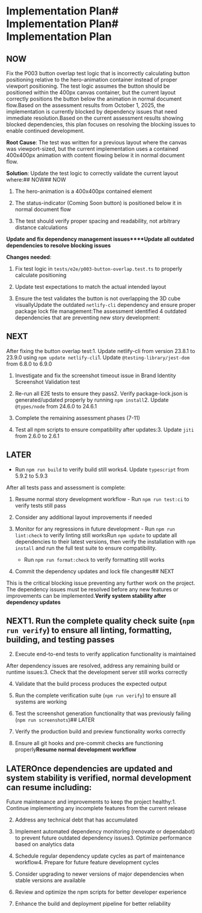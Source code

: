 # Implementation Plan# Implementation Plan# Implementation Plan



## NOW



Fix the P003 button overlap test logic that is incorrectly calculating button positioning relative to the hero-animation container instead of proper viewport positioning. The test logic assumes the button should be positioned within the 400px canvas container, but the current layout correctly positions the button below the animation in normal document flow.Based on the assessment results from October 1, 2025, the implementation is currently blocked by dependency issues that need immediate resolution.Based on the current assessment results showing blocked dependencies, this plan focuses on resolving the blocking issues to enable continued development.



**Root Cause**: The test was written for a previous layout where the canvas was viewport-sized, but the current implementation uses a contained 400x400px animation with content flowing below it in normal document flow.



**Solution**: Update the test logic to correctly validate the current layout where:## NOW## NOW

1. The hero-animation is a 400x400px contained element

2. The status-indicator (Coming Soon button) is positioned below it in normal document flow

3. The test should verify proper spacing and readability, not arbitrary distance calculations

**Update and fix dependency management issues****Update all outdated dependencies to resolve blocking issues**

**Changes needed**:

1. Fix test logic in `tests/e2e/p003-button-overlap.test.ts` to properly calculate positioning

2. Update test expectations to match the actual intended layout

3. Ensure the test validates the button is not overlapping the 3D cube visuallyUpdate the outdated `netlify-cli` dependency and ensure proper package lock file management:The assessment identified 4 outdated dependencies that are preventing new story development:



## NEXT



After fixing the button overlap test:1. Update netlify-cli from version 23.8.1 to 23.9.0 using `npm update netlify-cli`1. Update `@testing-library/jest-dom` from 6.8.0 to 6.9.0

1. Investigate and fix the screenshot timeout issue in Brand Identity Screenshot Validation test

2. Re-run all E2E tests to ensure they pass2. Verify package-lock.json is generated/updated properly by running `npm install`2. Update `@types/node` from 24.6.0 to 24.6.1  

3. Complete the remaining assessment phases (7-11)

3. Test all npm scripts to ensure compatibility after updates:3. Update `jiti` from 2.6.0 to 2.6.1

## LATER

   - Run `npm run build` to verify build still works4. Update `typescript` from 5.9.2 to 5.9.3

After all tests pass and assessment is complete:

1. Resume normal story development workflow   - Run `npm run test:ci` to verify tests still pass

2. Consider any additional layout improvements if needed

3. Monitor for any regressions in future development   - Run `npm run lint:check` to verify linting still worksRun `npm update` to update all dependencies to their latest versions, then verify the installation with `npm install` and run the full test suite to ensure compatibility.

   - Run `npm run format:check` to verify formatting still works

4. Commit the dependency updates and lock file changes## NEXT



This is the critical blocking issue preventing any further work on the project. The dependency issues must be resolved before any new features or improvements can be implemented.**Verify system stability after dependency updates**



## NEXT1. Run the complete quality check suite (`npm run verify`) to ensure all linting, formatting, building, and testing passes

2. Execute end-to-end tests to verify application functionality is maintained

After dependency issues are resolved, address any remaining build or runtime issues:3. Check that the development server still works correctly

4. Validate that the build process produces the expected output

1. Run the complete verification suite (`npm run verify`) to ensure all systems are working

2. Test the screenshot generation functionality that was previously failing (`npm run screenshots`)## LATER

3. Verify the production build and preview functionality works correctly

4. Ensure all git hooks and pre-commit checks are functioning properly**Resume normal development workflow**



## LATEROnce dependencies are updated and system stability is verified, normal development can resume including:



Future maintenance and improvements to keep the project healthy:1. Continue implementing any incomplete features from the current release

2. Address any technical debt that has accumulated

1. Implement automated dependency monitoring (renovate or dependabot) to prevent future outdated dependency issues3. Optimize performance based on analytics data

2. Schedule regular dependency update cycles as part of maintenance workflow4. Prepare for future feature development cycles
3. Consider upgrading to newer versions of major dependencies when stable versions are available
4. Review and optimize the npm scripts for better developer experience
5. Enhance the build and deployment pipeline for better reliability
